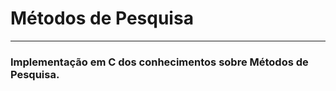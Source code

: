 <h1>Métodos de Pesquisa</h1>

<hr />

<h3>Implementação em C dos conhecimentos sobre Métodos de Pesquisa.</h3>
